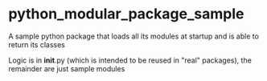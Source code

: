 # python_modular_package_sample
A sample python package that loads all its modules at startup and is able to return its classes

Logic is in __init__.py (which is intended to be reused in "real" packages), the remainder are just sample modules
